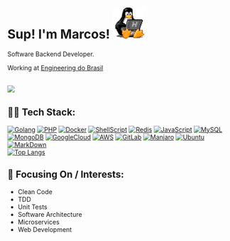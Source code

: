 <div style="margin-right: 30px;">
 <h1>
   Sup! I'm Marcos! 
  <!-- Image by tuxornot. OG img -> https://tenor.com/view/tux-linux-penguin-computer-typing-busy-gif-13909126 -->
  <img src="./img/tux-linux-penguin.gif" width="70px" height="70px">

 </h1>
</div>

Software Backend Developer. <br>

Working at <a href="https://www.engdb.com.br/">Engineering do Brasil</a> 


<br>
  <img height="180em" src="https://github-readme-stats.vercel.app/api?username=marcos-dev88&show_icons=true&theme=algolia&hide_border=true&include_all_commits=true&count_private=true"/>

## 👨‍💻 Tech Stack:

[![Golang](https://img.shields.io/badge/Go-00ADD8?style=flat&logo=go&logoColor=white)](https://go.dev/)
[![PHP](https://img.shields.io/badge/PHP-777BB4?style=flat&logo=php&logoColor=white)](https://www.php.net/)
[![Docker](https://img.shields.io/badge/Docker-00ADD8?style=flat&logo=Docker&logoColor=white&color=blue)](https://hub.docker.com/)
[![ShellScript](https://img.shields.io/badge/Shell_Script-121011?style=flat&logo=gnu-bash&logoColor=white)](https://pt.wikipedia.org/wiki/Shell_script)
[![Redis](https://img.shields.io/badge/Redis-d00011?style=flat&logo=redis&logoColor=white)](https://redis.io/)
[![JavaScript](https://img.shields.io/badge/JavaScript-323330?style=flat&logo=javascript&logoColor=F7DF1E)](https://www.javascript.com/)
[![MySQL](https://img.shields.io/badge/MySQL-00000F?style=flat&logo=mysql&logoColor=white&color=gray)](https://www.mysql.com/)
[![MongoDB](https://img.shields.io/badge/MongoDB-4EA94B?style=flat&logo=mongodb&logoColor=white)](https://www.mongodb.com/)
[![GoogleCloud](https://img.shields.io/badge/Google_Cloud-323330?style=flat&logo=google-cloud)](https://cloud.google.com/)
[![AWS](https://img.shields.io/badge/Amazon_AWS-232F3E?style=flat&logo=amazon-aws&logoColor=white&color=orange)](https://aws.amazon.com/)
[![GitLab](https://img.shields.io/badge/GitLab-323330?style=flat&logo=gitlab)](https://about.gitlab.com/)
[![Manjaro](https://img.shields.io/badge/Manjaro-323330?style=flat&logo=manjaro)](https://manjaro.org/)
[![Ubuntu](https://img.shields.io/badge/Ubuntu-323330?style=flat&logo=ubuntu)](https://ubuntu.com/)
[![MarkDown](https://img.shields.io/badge/Markdown-000000?style=flat&logo=markdown&logoColor=white)](https://www.markdownguide.org/getting-started/)
<br>
 [![Top Langs](https://github-readme-stats.vercel.app/api/top-langs/?username=marcos-dev88&layout=compact&hide_border=true&theme=algolia&langs_count=10&hide=html,css)](https://github.com/marcos-dev88/github-readme-stats)

## 🎯 Focusing On / Interests:
- Clean Code
- TDD
- Unit Tests
- Software Architecture
- Microservices
- Web Development

##
<div>
</div>

